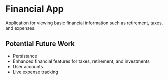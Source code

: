# Financial App

Application for viewing basic financial information such as retirement, taxes, and expenses.


## Potential Future Work
- Persistance
- Enhanced financial features for taxes, retirement, and investments
- User accounts
- Live expense tracking
